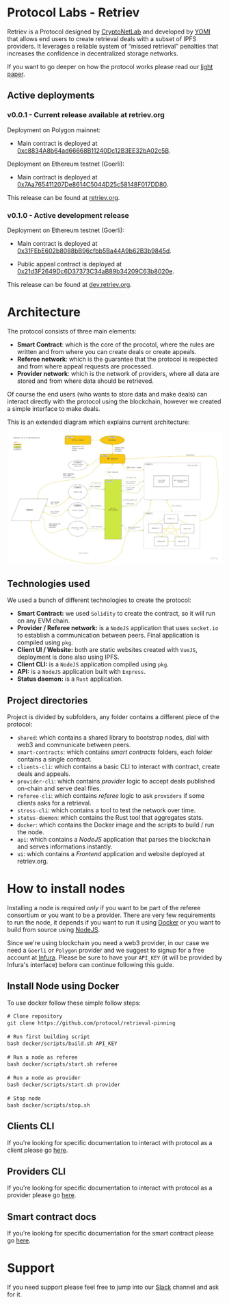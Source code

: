 # Protocol Labs - Retriev

Retriev is a Protocol designed by [CryptoNetLab](https://cryptonet.org/) and developed by [YOMI](https://yomi.digital) that allows end users to create retrieval deals with a subset of IPFS providers. It leverages a reliable system of “missed retrieval” penalties that increases the confidence in decentralized storage networks.

If you want to go deeper on how the protocol works please read our [light paper](./PAPER.md).

## Active deployments
### v0.0.1 - Current release available at retriev.org
Deployment on Polygon mainnet:
- Main contract is deployed at [0xc8834A8b64ad66668B11240Dc12B3EE32bA02c5B](https://polygonscan.com/address/0xc8834A8b64ad66668B11240Dc12B3EE32bA02c5B).

Deployment on Ethereum testnet (Goerli):
- Main contract is deployed at [0x7Aa765411207De8614C5044D25c58148F017DD80](https://goerli.etherscan.io/address/0x7Aa765411207De8614C5044D25c58148F017DD80).

This release can be found at [retriev.org](https://retriev.org).

### v0.1.0 - Active development release
Deployment on Ethereum testnet (Goerli):
- Main contract is deployed at [0x31FEbE602b8088bB96cfbb5Ba44A9b62B3b9845d](https://goerli.etherscan.io/address/0x31FEbE602b8088bB96cfbb5Ba44A9b62B3b9845d).

- Public appeal contract is deployed at [0x21d3F2649Dc6D37373C34aB89b34209C63b8020e](https://goerli.etherscan.io/address/0x21d3F2649Dc6D37373C34aB89b34209C63b8020e).

This release can be found at [dev.retriev.org](https://dev.retriev.org).
# Architecture

The protocol consists of three main elements:
- **Smart Contract**: which is the core of the procotol, where the rules are written and from where you can create deals or create appeals.
- **Referee network**: which is the guarantee that the protocol is respected and from where appeal requests are processed. 
- **Provider network**: which is the network of providers, where all data are stored and from where data should be retrieved.

Of course the end users (who wants to store data and make deals) can interact directly with the protocol using the blockchain, however we created a simple interface to make deals.

This is an extended diagram which explains current architecture:

![Retriev Architecture](./_docs/architecture.jpg "Retriev Architecture")
## Technologies used

We used a bunch of different technologies to create the protocol:
- **Smart Contract:** we used `Solidity` to create the contract, so it will run on any EVM chain.
- **Provider / Referee network:** is a `NodeJS` application that uses `socket.io` to establish a communication between peers. Final application is compiled using `pkg`.
- **Client UI / Website:** both are static websites created with `VueJS`, deployment is done also using IPFS.
- **Client CLI:** is a `NodeJS` application compiled using `pkg`.
- **API:** is a `NodeJS` application built with `Express`.
- **Status daemon:** is a `Rust` application.
## Project directories

Project is divided by subfolders, any folder contains a different piece of the protocol:
- `shared`: which contains a shared library to bootstrap nodes, dial with web3 and communicate between peers.
- `smart-contracts`: which contains *smart contracts* folders, each folder contains a single contract.
- `clients-cli`: which contains a basic CLI to interact with contract, create deals and appeals.
- `provider-cli`: which contains *provider* logic to accept deals published on-chain and serve deal files.
- `referee-cli`: which contains *referee* logic to ask `providers` if some clients asks for a retrieval.
- `stress-cli`: which contains a tool to test the network over time.
- `status-daemon`: which contains the Rust tool that aggregates stats.
- `docker`: which contains the Docker image and the scripts to build / run the node.
- `api`: which contains a *NodeJS* application that parses the blockchain and serves informations instantly.
- `ui`: which contains a *Frontend* application and website deployed at retriev.org.

# How to install nodes

Installing a node is required *only* if you want to be part of the referee consortium or you want to be a provider. There are very few requirements to run the node, it depends if you want to run it using [Docker](https://www.docker.com/) or you want to build from source using [NodeJS](https://nodejs.org/en/).

Since we're using blockchain you need a web3 provider, in our case we need a `Goerli` or `Polygon` provider and we suggest to signup for a free account at [Infura](https://infura.io). Please be sure to have your `API_KEY` (it will be provided by Infura's interface) before can continue following this guide.

## Install Node using Docker

To use docker follow these simple follow steps:

```
# Clone repository
git clone https://github.com/protocol/retrieval-pinning

# Run first building script
bash docker/scripts/build.sh API_KEY

# Run a node as referee
bash docker/scripts/start.sh referee

# Run a node as provider
bash docker/scripts/start.sh provider

# Stop node
bash docker/scripts/stop.sh
```

## Clients CLI

If you're looking for specific documentation to interact with protocol as a client please go [here](./clients-cli/README.md).

## Providers CLI

If you're looking for specific documentation to interact with protocol as a provider please go [here](./provider-cli/README.md).

## Smart contract docs

If you're looking for specific documentation for the smart contract please go [here](./smart-contracts/main/README.md).

# Support

If you need support please feel free to jump into our [Slack](https://filecoinproject.slack.com/archives/C03CJKWP2DR) channel and ask for it.
